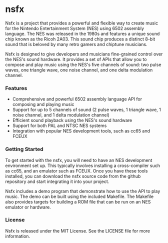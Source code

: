 # nsfx
Nsfx is a project that provides a powerful and flexible way to create music for the Nintendo Entertainment System (NES) using 6502 assembly language. The NES was released in the 1980s and features a unique sound chip known as the Ricoh 2A03. This sound chip produces a distinct 8-bit sound that is beloved by many retro gamers and chiptune musicians.

Nsfx is designed to give developers and musicians fine-grained control over the NES's sound hardware. It provides a set of APIs that allow you to compose and play music using the NES's five channels of sound: two pulse waves, one triangle wave, one noise channel, and one delta modulation channel.

### Features

+ Comprehensive and powerful 6502 assembly language API for composing and playing music
+ Support for up to 5 channels of sound (2 pulse waves, 1 triangle wave, 1 noise channel, and 1 delta modulation channel)
+ Efficient sound playback using the NES's sound hardware
+ Support for both PAL and NTSC NES systems
+ Integration with popular NES development tools, such as cc65 and FCEUX

### Getting Started

To get started with the nsfx, you will need to have an NES development environment set up. This typically involves installing a cross-compiler such as cc65, and an emulator such as FCEUX. Once you have these tools installed, you can download the nsfx source code from the github repository and start integrating it into your project.

Nsfx includes a demo program that demonstrate how to use the API to play music. The demo can be built using the included Makefile. The Makefile also provides targets for building a ROM file that can be run on an NES emulator or hardware.

### License

Nsfx is released under the MIT License. See the LICENSE file for more information.
